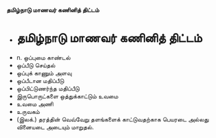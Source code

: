 **தமிழ்நாடு மாணவர் கணினித் திட்டம்**
- # தமிழ்நாடு மாணவர் கணினித் திட்டம்
- n. ஒப்புமை காண்டல்
- ஒப்பீடு செய்தல்
- ஒப்புக் காணும் அளவு
- ஒப்பீடான மதிப்பீடு
- ஒப்பிட்டுணர்ந்த மதிப்பீடு
- இருபொருட்களை ஒத்துக்காட்டும் உவமை
- உவமை அணி
- உருவகம்
- (இலக்.) தரத்தின் வெவ்வேறு தளங்களைக் காட்டுவதற்காக பெயரடை அல்லது வினையடை அடையும் மாறுதல்.

